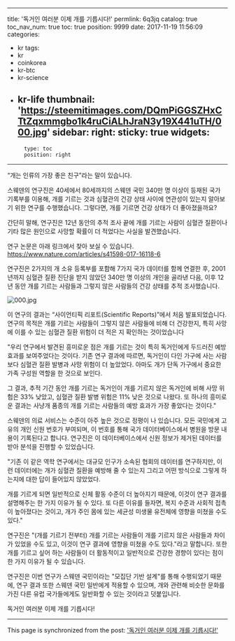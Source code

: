 
---
title: '독거인 여러분 이제 개를 기릅시다!'
permlink: 6q3jq
catalog: true
toc_nav_num: true
toc: true
position: 9999
date: 2017-11-19 11:56:09
categories:
- kr
tags:
- kr
- coinkorea
- kr-btc
- kr-science
- kr-life
thumbnail: 'https://steemitimages.com/DQmPiGGSZHxCTtZqxmmgbo1k4ruCiALhJraN3y19X441uTH/000.jpg'
sidebar:
    right:
        sticky: true
widgets:
    -
        type: toc
        position: right
---


“개는 인류의 가장 좋은 친구”라는 말이 있습니다. 
  
스웨덴의 연구진은 40세에서 80세까지의 스웨덴 국민 340만 명 이상이 등재된 국가 기록부를 이용해, 개를 기르는 것과 심혈관의 건강 상태 사이에 연관성이 있는지 알아보기 위한 연구를 수행했습니다. 그렇다면, 개를 기르면 건강 상태가 더 좋아졌을까요?
  
간단히 말해, 연구진은 12년 동안의 추적 조사 끝에 개를 기르는 사람이 심혈관 질환이나 기타 많은 원인으로 사망할 확률이 더 적었다는 사실을 발견했습니다.
  
연구 논문은 아래 링크에서 찾아 보실 수 있습니다.
https://www.nature.com/articles/s41598-017-16118-6
  
연구진은 2가지의 개 소유 등록부를 포함해 7가지 국가 데이터를 함께 연결한 후, 2001년까지 심혈관 질환 진단을 받지 않았던 340만 명 이상의 개인을 골라낸 다음, 이후 12년 동안 개를 기르는 사람들과 그렇지 않은 사람들의 건강 상태를 추적 조사했습니다. 
 
![000.jpg](https://steemitimages.com/DQmPiGGSZHxCTtZqxmmgbo1k4ruCiALhJraN3y19X441uTH/000.jpg)

이 연구의 결과는 “사이언티픽 리포트(Scientific Reports)”에서 처음 발표되었습니다. 연구의 목적은 개를 기르는 사람들이 그렇지 않은 사람들에 비해 더 건강한지, 특히 사망에 이를 수 있는 심혈관 질환 위험이 더 적은 지 확인하는 것이었습니다
  
"우리 연구에서 발견된 흥미로운 점은 개를 기르는 것이 특히 독거인에게 두드러진 예방 효과를 보여주었다는 것이다. 기존 연구 결과에 따르면, 독거인이 다인 가구에 사는 사람보다 심혈관 질환 발병과 사망 위험이 더 높았었다. 아마도 개가 단독 가구에서 중요한 가족 구성원 역할을 한 것으로 보인다. 

그 결과, 추적 기간 동안 개를 기르는 독거인이 개를 기르지 않은 독거인에 비해 사망 위험은 33% 낮았고, 심혈관 질환 발병 위험은 11% 낮은 것으로 나왔다. 또 하나의 흥미로운 결과는 사냥개 품종의 개를 기르는 사람들의 예방 효과가 가장 좋았다는 것이다."
  
스웨덴의 의료 서비스는 수준이 아주 높은 것으로 정평이 나 있습니다. 모든 국민에게 고유의 개인 신원 번호가 부여되며, 이 번호를 통해 국가 데이터베이스에서 병원을 방문 내용이 기록된다고 합니다. 연구진은 이 데이터베이스에서 신원 정보가 제거된 데이터를 받아 분석을 진행할 수 있었습니다. 
  
"기존 이 같은 역학 연구에서는 대규모 인구가 소속된 협회의 데이터를 연구하지만, 이런 데이터에는 개가 심혈관 질환을 예방해 줄 수 있는지 그리고 어떤 방식으로 그렇게 하는지에 대한 답이 들어있지 않았었다. 

개를 기르게 되면 일반적으로 신체 활동 수준이 더 높아지기 때문에, 이것이 연구 결과를 설명해주는 한 가지 이유가 될 수 있다. 또 다른 이유를 들자면, 복지 수준과 사회적 접촉이 높아졌다는 것이고, 개가 주인 몸에 있는 세균성 미생물 유전체에 영향을 미쳤을 수도 있다."
  
연구진은 "(개를 기르기 전부터) 개를 기르는 사람들이 개를 기르지 않은 사람들과 차이가 있었을 수도 있고, 이것이 연구 결과에 영향을 미쳤을 수도 있다."라고 말합니다. 또한 개를 기르고 싶어 하는 사람들이 더 활동적이고 일반적으로 건강한 경향이 있다는 점이 한 가지 이유가 될 수 있습니다. 

연구진은 이번 연구가 스웨덴 국민이라는 "모집단 기반 설계"를 통해 수행되었기 때문에, 연구 결과 또한 스웨덴 국민 일반에게 적용할 수 있으며, 개와 관련해 비슷한 문화를 가진 다른 유럽 국가들에게도 일반화할 수 있는 것이라고 덧붙입니다. 
  
독거인 여러분 이제 개를 기릅시다!

- - -

This page is synchronized from the post: ['독거인 여러분 이제 개를 기릅시다!'](https://steemit.com/@pius.pius/6q3jq)

